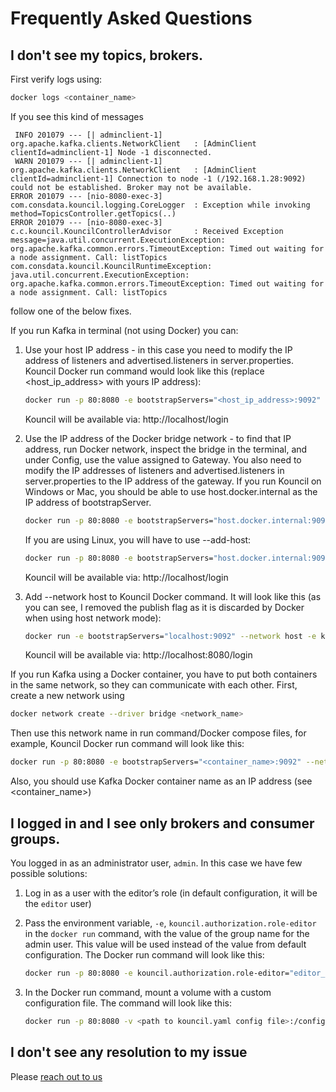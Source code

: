 # Frequently Asked Questions

## I don't see my topics, brokers.
First verify logs using:
```bash
docker logs <container_name>
```
If you see this kind of messages 
```text
 INFO 201079 --- [| adminclient-1] org.apache.kafka.clients.NetworkClient   : [AdminClient clientId=adminclient-1] Node -1 disconnected.
 WARN 201079 --- [| adminclient-1] org.apache.kafka.clients.NetworkClient   : [AdminClient clientId=adminclient-1] Connection to node -1 (/192.168.1.28:9092) could not be established. Broker may not be available.
ERROR 201079 --- [nio-8080-exec-3] com.consdata.kouncil.logging.CoreLogger  : Exception while invoking method=TopicsController.getTopics(..)
ERROR 201079 --- [nio-8080-exec-3] c.c.kouncil.KouncilControllerAdvisor     : Received Exception message=java.util.concurrent.ExecutionException: org.apache.kafka.common.errors.TimeoutException: Timed out waiting for a node assignment. Call: listTopics
com.consdata.kouncil.KouncilRuntimeException: java.util.concurrent.ExecutionException: org.apache.kafka.common.errors.TimeoutException: Timed out waiting for a node assignment. Call: listTopics
```
follow one of the below fixes.

If you run Kafka in terminal (not using Docker) you can:

   1. Use your host IP address - in this case you need to modify the IP address of listeners and advertised.listeners in server.properties. Kouncil Docker run command would look like this (replace <host_ip_address> with yours IP address):
      ```bash
      docker run -p 80:8080 -e bootstrapServers="<host_ip_address>:9092" -e kouncil.auth.active-provider="inmemory" consdata/kouncil:latest
      ```
   
      Kouncil will be available via: http://localhost/login

   2. Use the IP address of the Docker bridge network - to find that IP address, run Docker network, inspect the bridge in the terminal,  and under Config, use the value assigned to Gateway. You also need to modify the IP addresses of listeners and advertised.listeners in server.properties to the IP address of the gateway. If you run Kouncil on Windows or Mac, you should be able to use host.docker.internal as the IP address of bootstrapServer. 
      ```bash
      docker run -p 80:8080 -e bootstrapServers="host.docker.internal:9092" -e kouncil.auth.active-provider="inmemory" consdata/kouncil:latest
      ```
      If you are using Linux, you will have to use --add-host:
      ```bash 
      docker run -p 80:8080 -e bootstrapServers="host.docker.internal:9092" --add-host=host.docker.internal:host-gateway -e kouncil.auth.active-provider="inmemory" consdata/kouncil:latest
      ```
      Kouncil will be available via: http://localhost/login
   
   3. Add --network host to Kouncil Docker command. It will look like this (as you can see, I removed the publish flag as it is discarded by Docker when using host network mode):
      ```bash
      docker run -e bootstrapServers="localhost:9092" --network host -e kouncil.auth.active-provider="inmemory" consdata/kouncil:latest
      ```
      Kouncil will be available via: http://localhost:8080/login
   

If you run Kafka using a Docker container, you have to put both containers in the same network, so they can communicate with each other. First, create a new network using
```bash 
docker network create --driver bridge <network_name>
```
Then use this network name in run command/Docker compose files, for example, Kouncil Docker run command will look like this:
```bash
docker run -p 80:8080 -e bootstrapServers="<container_name>:9092" --network="<network_name>" -e kouncil.auth.active-provider="inmemory" consdata/kouncil:latest
```
Also, you should use Kafka Docker container name as an IP address (see <container_name>)

## I logged in and I see only brokers and consumer groups.

You logged in as an administrator user, `admin`. In this case we have few possible solutions:

   1. Log in as a user with the editor’s role (in default configuration, it will be the `editor` user)
   2. Pass the environment variable, `-e`, `kouncil.authorization.role-editor` in the `docker run` command, with the value of the group name for the admin user. This value will be used instead of the value from default configuration. The Docker run command will look like this:
      ```bash
      docker run -p 80:8080 -e kouncil.authorization.role-editor="editor_group;admin_group" consdata/kouncil:latest
      ```

   3. In the Docker run command, mount a volume with a custom configuration file. The command will look like this:
      ```bash
      docker run -p 80:8080 -v <path to kouncil.yaml config file>:/config/ consdata/kouncil:latest
      ```

## I don't see any resolution to my issue
Please [reach out to us](https://kouncil.io/contact-us/)
